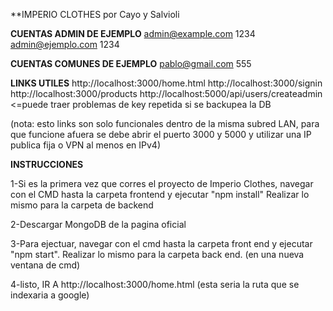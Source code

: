 **IMPERIO CLOTHES por Cayo y Salvioli


**CUENTAS ADMIN DE EJEMPLO**
admin@example.com
1234
admin@ejemplo.com
1234

**CUENTAS COMUNES DE EJEMPLO**
pablo@gmail.com
555


**LINKS UTILES**
http://localhost:3000/home.html
http://localhost:3000/signin
http://localhost:3000/products
http://localhost:5000/api/users/createadmin   <=puede traer problemas de key repetida si se backupea la DB

(nota: esto links son solo funcionales dentro de la misma subred LAN, para que funcione afuera se debe abrir el puerto 3000 y 5000 y
utilizar una IP publica fija o VPN al menos en IPv4)

**INSTRUCCIONES**

1-Si es la primera vez que corres el proyecto de Imperio Clothes, navegar con el CMD hasta la carpeta frontend y ejecutar "npm install"
Realizar lo mismo para la carpeta de backend

2-Descargar MongoDB de la pagina oficial

3-Para ejectuar, navegar con el cmd hasta la carpeta front end y ejecutar "npm start". Realizar lo mismo para la carpeta back end.
(en una nueva ventana de cmd)

4-listo, IR A http://localhost:3000/home.html (esta seria la ruta que se indexaria a google)

